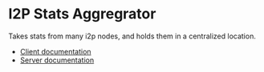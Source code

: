 # I2P Stats Aggregrator

Takes stats from many i2p nodes, and holds them in a centralized location.

* [Client documentation](server/)
* [Server documentation](client/)
